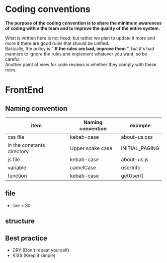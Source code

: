 # Coding conventions

**The purpose of the coding convention is to share the minimum awareness of coding within the team and to improve the quality of the entire system.**

What is written here is not fixed, but rather we plan to update it more and more if there are good rules that should be unified.\
Basically, the policy is " **If the rules are bad, improve them** ", but it's bad manners to ignore the rules and implement whatever you want, so be careful.\
Another point of view for code reviews is whether they comply with these rules.

# FrontEnd

## Naming convention

| **item**                   | **Naming convention**                            | **example**        |
| -------------------------- | ------------------------------------------------ | ------------------ |
| css file                   | kebab-case                                       | about-us.css       |
| in the constants directory | Upper snake case                                 | INITIAL_PAGING     |
| js file                    | kebab-case                                       | about-us.js        |
| variable                   | camelCase                                        | userInfo           |
| function                   | kebab-case                                       | getUser()          |

## file
- line < 80

## structure


## Best practice
- DRY (Don't repeat yourself)
- KISS (Keep it simple)
